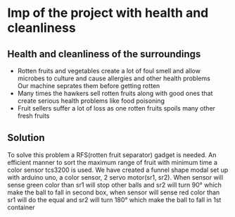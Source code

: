 # Imp of the project with health and cleanliness
## Health and cleanliness of the surroundings
* Rotten fruits and vegetables create a lot of foul smell and allow microbes to culture and cause allergies and other health problems
<br> Our machine seprates them before getting rotten 
* Many times the hawkers sell rotten fruits along with good ones that create serious health problems like food poisoning 
* Fruit sellers suffer a lot of loss as one rotten fruits spoils many other fresh fruits

## Solution 
To solve this problem a RFS(rotten fruit separator) gadget is needed. An efficient manner to sort the maximum range of fruit with minimum time a color sensor tcs3200 is used. 
We have created a funnel shape modal set up with arduino uno,  a color sensor, 2 servo motor(sr1, sr2). When sensor will sense green color than sr1 will stop other balls and sr2 will turn 90° which make the ball to fall in second box, when sensor will sense red color than sr1 will do the equal and sr2 will turn 180° which make the ball to fall in 1st container

